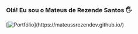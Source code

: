 ### Olá! Eu sou o Mateus de Rezende Santos 🖐

[![Portfólio]([https://img.shields.io/badge/website-000000?style=for-the-badge&logo=About.me&logoColor=white](https://img.shields.io/website-up-down-green-red/http/monip.org.svg))](https://mateussrezendev.github.io/)
